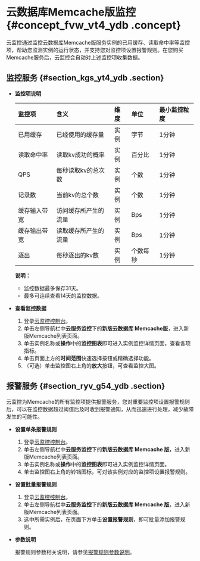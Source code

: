 # 云数据库Memcache版监控 {#concept_fvw_vt4_ydb .concept}

云监控通过监控云数据库Memcache版服务实例的已用缓存、读取命中率等监控项，帮助您监测实例的运行状态，并支持您对监控项设置报警规则。在您购买Memcache服务后，云监控会自动对上述监控项收集数据。

## 监控服务 {#section_kgs_yt4_ydb .section}

-   **监控项说明** 

    |监控项|含义|维度|单位|最小监控粒度|
    |:--|:-|:-|:-|:-----|
    |已用缓存|已经使用的缓存量|实例|字节|1分钟|
    |读取命中率|读取kv成功的概率|实例|百分比|1分钟|
    |QPS|每秒读取kv的总次数|实例|个数|1分钟|
    |记录数|当前kv的总个数|实例|个数|1分钟|
    |缓存输入带宽|访问缓存所产生的流量|实例|Bps|1分钟|
    |缓存输出带宽|读取缓存所产生的流量|实例|Bps|1分钟|
    |逐出|每秒逐出的kv数|实例|个数每秒|1分钟|

    **说明：** 

    -   监控数据最多保存31天。
    -   最多可连续查看14天的监控数据。

-   **查看监控数据** 
    1.  登录[云监控控制台](https://cms-intl.console.aliyun.com)。
    2.  单击左侧导航栏中**云服务监控**下的**新版云数据库 Memcache版**，进入新版Memcache列表页面。
    3.  单击实例名称或**操作**中的**监控图表**即可进入实例监控详情页面，查看各项指标。
    4.  单击页面上方的**时间范围**快速选择按钮或精确选择功能。
    5.  （可选）单击监控图右上角的**放大**按钮，可查看监控大图。

## 报警服务 {#section_ryv_g54_ydb .section}

云监控为Memcache的所有监控项提供报警服务，您对重要监控项设置报警规则后，可以在监控数据超过阈值后及时收到报警通知，从而迅速进行处理，减少故障发生的可能性。

-   **设置单条报警规则** 
    1.  登录[云监控控制台](https://cms-intl.console.aliyun.com)。
    2.  单击左侧导航栏中**云服务监控**下的**新版云数据库 Memcache 版**，进入新版Memcache列表页面。
    3.  单击实例名称或**操作**中的**监控图表**即可进入实例监控详情页面。
    4.  单击监控图右上角的铃铛图标，可对该实例对应的监控项设置报警规则。
-   **设置批量报警规则** 
    1.  登录[云监控控制台](https://cms-intl.console.aliyun.com)。
    2.  单击左侧导航栏中**云服务监控**下的**新版云数据库 Memcache 版**，进入新版Memcache列表页面。
    3.  选中所需实例后，在页面下方单击**设置报警规则**，即可批量添加报警规则。
-   **参数说明** 

    报警规则参数相关说明，请参见[报警规则参数说明](intl.zh-CN/用户指南/报警服务/报警规则/报警规则参数说明.md#)。


